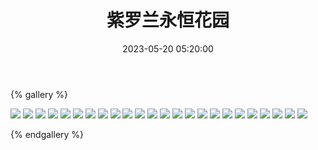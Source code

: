 ﻿---
title: 紫罗兰永恒花园
date: 2023-05-20 05:20:00
comments: false
---

{% gallery %}

![](https://cdn.staticaly.com/gh/1405720461/images@master/Violet_Evergarden/1.webp)
![](https://cdn.staticaly.com/gh/1405720461/images@master/Violet_Evergarden/2.webp)
![](https://cdn.staticaly.com/gh/1405720461/images@master/Violet_Evergarden/3.webp)
![](https://cdn.staticaly.com/gh/1405720461/images@master/Violet_Evergarden/4.webp)
![](https://cdn.staticaly.com/gh/1405720461/images@master/Violet_Evergarden/5.webp)
![](https://cdn.staticaly.com/gh/1405720461/images@master/Violet_Evergarden/6.webp)
![](https://cdn.staticaly.com/gh/1405720461/images@master/Violet_Evergarden/7.webp)
![](https://cdn.staticaly.com/gh/1405720461/images@master/Violet_Evergarden/8.webp)
![](https://cdn.staticaly.com/gh/1405720461/images@master/Violet_Evergarden/9.webp)
![](https://cdn.staticaly.com/gh/1405720461/images@master/Violet_Evergarden/10.webp)
![](https://cdn.staticaly.com/gh/1405720461/images@master/Violet_Evergarden/11.webp)
![](https://cdn.staticaly.com/gh/1405720461/images@master/Violet_Evergarden/12.webp)
![](https://cdn.staticaly.com/gh/1405720461/images@master/Violet_Evergarden/13.webp)
![](https://cdn.staticaly.com/gh/1405720461/images@master/Violet_Evergarden/14.webp)
![](https://cdn.staticaly.com/gh/1405720461/images@master/Violet_Evergarden/15.webp)
![](https://cdn.staticaly.com/gh/1405720461/images@master/Violet_Evergarden/16.webp)
![](https://cdn.staticaly.com/gh/1405720461/images@master/Violet_Evergarden/17.webp)
![](https://cdn.staticaly.com/gh/1405720461/images@master/Violet_Evergarden/18.webp)
![](https://cdn.staticaly.com/gh/1405720461/images@master/Violet_Evergarden/19.webp)
![](https://cdn.staticaly.com/gh/1405720461/images@master/Violet_Evergarden/20.webp)
![](https://cdn.staticaly.com/gh/1405720461/images@master/Violet_Evergarden/21.webp)
![](https://cdn.staticaly.com/gh/1405720461/images@master/Violet_Evergarden/22.webp)
![](https://cdn.staticaly.com/gh/1405720461/images@master/Violet_Evergarden/23.webp)
![](https://cdn.staticaly.com/gh/1405720461/images@master/Violet_Evergarden/24.webp)

{% endgallery %}
